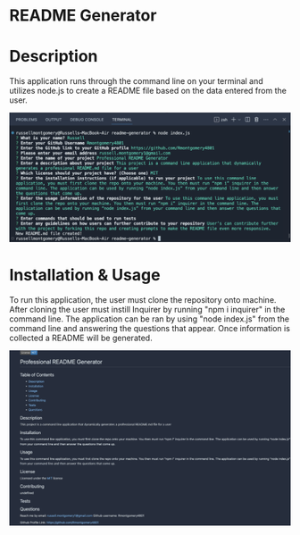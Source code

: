 # README Generator

# Description

This application runs through the command line on your terminal and utilizes node.js to create a README file based on the data entered from the user.

![screenshot1](Assets/Images/screenshot1.png)

# Installation & Usage
To run this application, the user must clone the repository onto machine. After cloning the user must instill Inquirer by running "npm i inquirer" in the command line. The application can be ran by using "node index.js" from the command line and answering the questions that appear. Once information is collected a README will be generated.

![screenshot2](Assets/Images/screenshot2.png)
